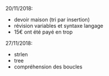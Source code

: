 20/11/2018:
- devoir maison (tri par insertion)
- révision variables et syntaxe langage
- 15€ ont été payé en trop

27/11/2018:
- strlen
- tree
- compréhension des boucles